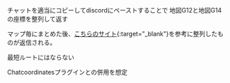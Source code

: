 チャットを適当にコピーしてdiscordにペーストすることで
地図G12と地図G14の座標を整列して返す

マップ毎にまとめた後、[こちらのサイト](http://yumemage.blog.fc2.com/blog-entry-516.html){:target="_blank"}を参考に整列したものが返信される。

最短ルートにはならない

Chatcoordinatesプラグインとの併用を想定
